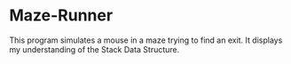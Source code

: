 # Maze-Runner

This program simulates a mouse in a maze trying to find an exit. It displays my understanding of the Stack Data Structure.
